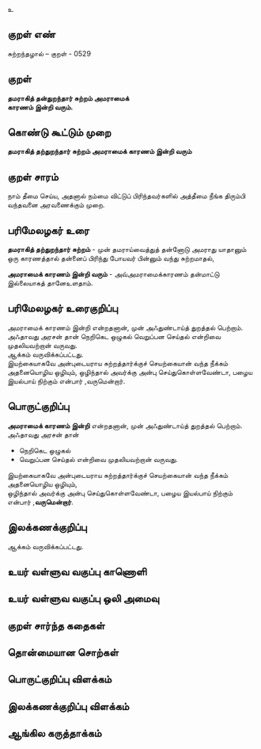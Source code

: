 உ

## குறள் எண் 

சுற்றந்தழால் – குறள் - 0529  

## குறள் 

**தமராகித் தன்துறந்தார் சுற்றம் அமராமைக்  
காரணம் இன்றி வரும்.**

## கொண்டு கூட்டும் முறை

**தமராகித் தற்துறந்தார் சுற்றம் அமராமைக் காரணம் இன்றி வரும்**  

## குறள் சாரம் 

நாம் தீமை செய்ய, அதனால் நம்மை விட்டுப் பிரிந்தவர்களில் அத்தீமை நீங்க திரும்பி வந்தவனை அரவணைக்கும் முறை.  

## பரிமேலழகர் உரை

**தமராகித் தற்துறந்தார் சுற்றம்** - முன் தமராய்வைத்துத் தன்னோடு அமராது யாதானும் ஒரு காரணத்தால் தன்னைப் பிரிந்து போயவர் பின்னும் வந்து சுற்றமாதல்,  

**அமராமைக் காரணம் இன்றி வரும்** - அவ்அமராமைக்காரணம் தன்மாட்டு இல்லையாகத் தானேஉளதாம். 

## பரிமேலழகர் உரைகுறிப்பு   

அமராமைக் காரணம் இன்றி என்றதனான், முன் அஃதுண்டாய்த் துறத்தல் பெற்றாம்.  
அஃதாவது அரசன் தான் நெறிகெட ஒழுகல் வெறுப்பன செய்தல் என்றிவை முதலியவற்றான் வருவது.  
ஆக்கம் வருவிக்கப்பட்டது.  
இயற்கையாகவே அன்புடையராய சுற்றத்தார்க்குச் செயற்கையான் வந்த நீக்கம் அதனையொழிய ஒழியும், ஒழிந்தால் அவர்க்கு அன்பு செய்துகொள்ளவேண்டா, பழைய இயல்பாய் நிற்கும் என்பார் ,வருமென்றார்.   

## பொருட்குறிப்பு   

**அமராமைக் காரணம் இன்றி** என்றதனான், முன் அஃதுண்டாய்த் துறத்தல் பெற்றாம்.  
அஃதாவது அரசன் தான்  
* நெறிகெட ஒழுகல்  
* வெறுப்பன செய்தல் என்றிவை முதலியவற்றான் வருவது.  

இயற்கையாகவே அன்புடையராய சுற்றத்தார்க்குச் செயற்கையான் வந்த நீக்கம் அதனையொழிய ஒழியும்,  
ஒழிந்தால் அவர்க்கு அன்பு செய்துகொள்ளவேண்டா, பழைய இயல்பாய் நிற்கும் என்பார் ,**வருமென்றார்**.   

## இலக்கணக்குறிப்பு  

ஆக்கம் வருவிக்கப்பட்டது.    

## உயர் வள்ளுவ வகுப்பு காணொளி


## உயர் வள்ளுவ வகுப்பு ஒலி அமைவு 

 
## குறள் சார்ந்த கதைகள் 


## தொன்மையான சொற்கள்


## பொருட்குறிப்பு விளக்கம்


## இலக்கணக்குறிப்பு விளக்கம்


## ஆங்கில கருத்தாக்கம் 


